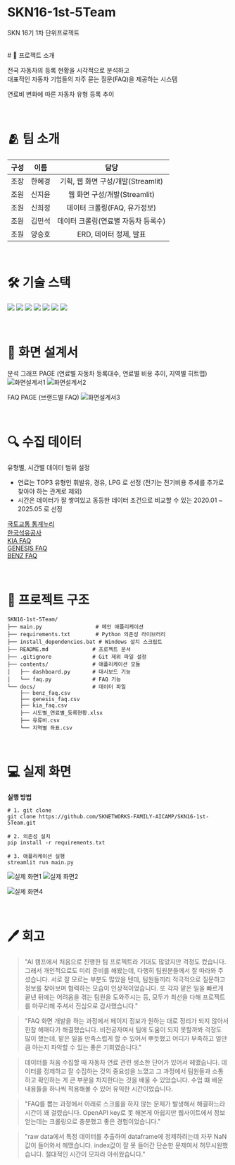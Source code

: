 # SKN16-1st-5Team
SKN 16기 1차 단위프로젝트

<br>
# 📌 프로젝트 소개

전국 자동차의 등록 현황을 시각적으로 분석하고<br>
대표적인 자동차 기업들의 자주 묻는 질문(FAQ)을 제공하는 시스템

연료비 변화에 따른 자동차 유형 등록 추이

<br>

# 🫂 팀 소개
|구성|이름|담당|
|:---:|:---:|:---:|
|조장|한혜경|기획, 웹 화면 구성/개발(Streamlit)|
|조원|신지윤|웹 화면 구성/개발(Streamlit)|
|조원|신희정|데이터 크롤링(FAQ, 유가정보)|
|조원|김민석|데이터 크롤링(연료별 자동차 등록수)|
|조원|양승호|ERD, 데이터 정제, 발표|

<br>

# 🛠 기술 스택
<img src="https://img.shields.io/badge/python-3776AB?style=for-the-badge&logo=python&logoColor=white"> <img src="https://img.shields.io/badge/pandas-150458?style=for-the-badge&logo=pandas&logoColor=white">
<img src="https://img.shields.io/badge/beautifulsoup-80F5D2?style=for-the-badge&logo=beautifulsoup&logoColor=white">
<img src="https://img.shields.io/badge/selenium-43B02A?style=for-the-badge&logo=selenium&logoColor=white">
<img src="https://img.shields.io/badge/figma-F24E1E?style=for-the-badge&logo=figma&logoColor=white">
<img src="https://img.shields.io/badge/mysql-4479A1?style=for-the-badge&logo=mysql&logoColor=white">
<img src="https://img.shields.io/badge/streamlit-FF4B4B?style=for-the-badge&logo=streamlit&logoColor=white">


<br>


# 📄 화면 설계서
분석 그래프 PAGE (연료별 자동차 등록대수, 연료별 비용 추이, 지역별 히트맵)
![화면설계서1](https://github.com/user-attachments/assets/f3609736-61f4-403c-ae38-0fa59ac854eb)
![화면설계서2](https://github.com/user-attachments/assets/2c6ab44a-f16c-4bcb-8a79-ebdb5a4e8eb3)


FAQ PAGE (브랜드별 FAQ)
![화면설계서3](https://github.com/user-attachments/assets/514ce548-ca51-4476-a1f4-8f9910daf7e0)



<br>


# 🔍 수집 데이터
유형별, 시간별 데이터 범위 설정
- 연료는 TOP3 유형인 휘발유, 경유, LPG 로 선정 (전기는 전기비용 추세를 추가로 찾아야 하는 관계로 제외)
- 시간은 데이터가 잘 쌓여있고 동등한 데이터 조건으로 비교할 수 있는 2020.01 ~ 2025.05 로 선정

[국토교통 통계누리](https://stat.molit.go.kr/portal/cate/statMetaView.do?hRsId=58)<br>
[한국석유공사](https://www.opinet.co.kr/user/main/mainView.do)<br>
[KIA FAQ](https://www.kia.com/kr/customer-service/center/faq)<br>
[GENESIS FAQ](https://www.genesis.com/kr/ko/support/faq.html)<br>
[BENZ FAQ](https://shop.mercedes-benz.com/ko-kr/connect/service/faq)<br>



<br>


# 📁 프로젝트 구조
```
SKN16-1st-5Team/
├── main.py                 # 메인 애플리케이션
├── requirements.txt        # Python 의존성 라이브러리
├── install_dependencies.bat # Windows 설치 스크립트
├── README.md              # 프로젝트 문서
├── .gitignore             # Git 제외 파일 설정
├── contents/              # 애플리케이션 모듈
│   ├── dashboard.py       # 대시보드 기능
│   └── faq.py             # FAQ 기능
└── docs/                  # 데이터 파일
    ├── benz_faq.csv
    ├── genesis_faq.csv
    ├── kia_faq.csv
    ├── 시도별_연료별_등록현황.xlsx
    ├── 유류비.csv
    └── 지역별 좌표.csv
```


<br>

# 💻 실제 화면
<b>실행 방법</b>
```
# 1. git clone
git clone https://github.com/SKNETWORKS-FAMILY-AICAMP/SKN16-1st-5Team.git

# 2. 의존성 설치
pip install -r requirements.txt

# 3. 애플리케이션 실행
streamlit run main.py
```
![실제 화면1](https://github.com/user-attachments/assets/18f775f3-103e-4fa3-b4ca-4793a6ffce70)
![실제 화면2](https://github.com/user-attachments/assets/50dc0527-0f9e-4731-ac04-95910b9d5d2c)

![실제 화면4](https://github.com/user-attachments/assets/6186bb6f-9416-4fd5-be6d-9b767264a768)


<br>

# 🖊 회고

>"AI 캠프에서 처음으로 진행한 팀 프로젝트라 기대도 많았지만 걱정도 컸습니다. 그래서 개인적으로도 미리 준비를 해봤는데, 다행히 팀원분들께서 잘 따라와 주셨습니다. 서로 잘 모르는 부분도 많았을 텐데, 팀원들끼리 적극적으로 질문하고 정보를 찾아보며 협력하는 모습이 인상적이었습니다. 또 각자 맡은 일을 빠르게 끝낸 뒤에는 어려움을 겪는 팀원을 도와주시는 등, 모두가 최선을 다해 프로젝트를 마무리해 주셔서 진심으로 감사했습니다." 

>"FAQ 화면  개발을 하는 과정에서 페이지 정보가 원하는 대로 정리가 되지 않아서 한참 헤매다가 해결했습니다. 비전공자여서 팀에 도움이 되지 못할까봐 걱정도 많이 했는데, 맡은 일을 만족스럽게 할 수 있어서 뿌듯했고 어디가 부족하고 얼만큼 아는지 파악할 수 있는 좋은 기회였습니다."

>데이터를 처음 수집할 때 자동차 연료 관련 생소한 단어가 있어서 헤맸습니다. 데이터를 정제하고 잘 수집하는 것의 중요성을 느꼈고 그 과정에서 팀원들과 소통하고 확인하는 게 큰 부분을 차지한다는 것을 배울 수 있었습니다. 수업 떄 배운 내용들을 하나씩 적용해볼 수 있어 유익한 시간이었습니다.

>"FAQ를 뽑는 과정에서 아래로 스크롤을 하지 않는 문제가 발생해서 해결하느라 시간이 꽤 걸렸습니다. OpenAPI key로 못 해본게 아쉽지만 웹사이트에서 정보얻는데는 크롤링으로 충분했고 좋은 경험이었습니다."

>"raw data에서 특정 데이터를 추출하여 dataframe에 정제하려는데 자꾸 NaN값이 들어와서 헤맸습니다. index값이 잘 못 들어간 단순한 문제여서 허무시원했습니다. 절대적인 시간이 모자라 아쉬웠습니다."

